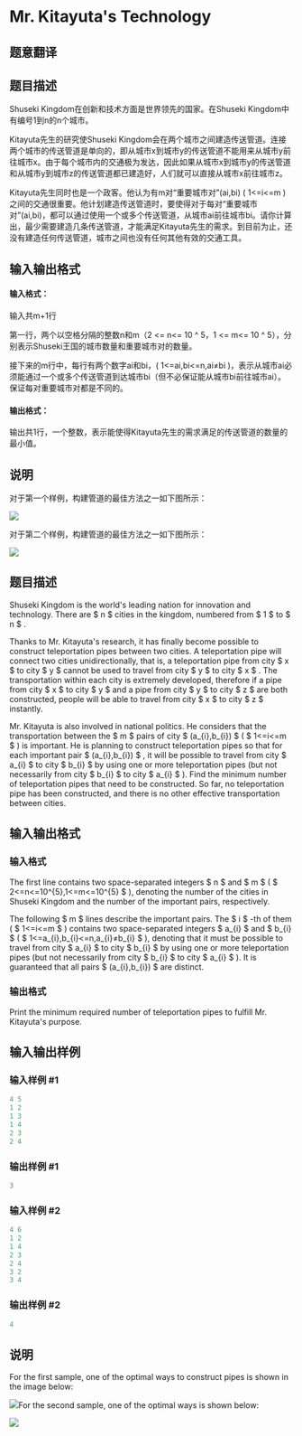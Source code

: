 # Mr. Kitayuta&#039;s Technology

## 题意翻译

## 题目描述

Shuseki Kingdom在创新和技术方面是世界领先的国家。在Shuseki Kingdom中有编号1到n的n个城市。

Kitayuta先生的研究使Shuseki Kingdom会在两个城市之间建造传送管道。连接两个城市的传送管道是单向的，即从城市x到城市y的传送管道不能用来从城市y前往城市x。由于每个城市内的交通极为发达，因此如果从城市x到城市y的传送管道和从城市y到城市z的传送管道都已建造好，人们就可以直接从城市x前往城市z。

Kitayuta先生同时也是一个政客。他认为有m对“重要城市对”(ai,bi) ( 1<=i<=m )之间的交通很重要。他计划建造传送管道时，要使得对于每对“重要城市对”(ai,bi)，都可以通过使用一个或多个传送管道，从城市ai前往城市bi。请你计算出，最少需要建造几条传送管道，才能满足Kitayuta先生的需求。到目前为止，还没有建造任何传送管道，城市之间也没有任何其他有效的交通工具。

## 输入输出格式

#### 输入格式：

输入共m+1行

第一行，两个以空格分隔的整数n和m（2 <= n<= 10 ^ 5，1 <= m<= 10 ^ 5），分别表示Shuseki王国的城市数量和重要城市对的数量。

接下来的m行中，每行有两个数字ai和bi，( 1<=ai,bi<=n,ai≠bi )，表示从城市ai必须能通过一个或多个传送管道到达城市bi（但不必保证能从城市bi前往城市ai）。保证每对重要城市对都是不同的。

#### 输出格式：

输出共1行，一个整数，表示能使得Kitayuta先生的需求满足的传送管道的数量的最小值。

## 说明

对于第一个样例，构建管道的最佳方法之一如下图所示：

![](https://cdn.luogu.org/upload/vjudge_pic/CF505D/41d1e53a1057dea3b2f50b9af3dc7c7c17995877.png)

对于第二个样例，构建管道的最佳方法之一如下图所示：

![](https://cdn.luogu.org/upload/vjudge_pic/CF505D/3fd4624f001628b234de5055b8104860cf1c833c.png)

## 题目描述

Shuseki Kingdom is the world's leading nation for innovation and technology. There are $ n $ cities in the kingdom, numbered from $ 1 $ to $ n $ .

Thanks to Mr. Kitayuta's research, it has finally become possible to construct teleportation pipes between two cities. A teleportation pipe will connect two cities unidirectionally, that is, a teleportation pipe from city $ x $ to city $ y $ cannot be used to travel from city $ y $ to city $ x $ . The transportation within each city is extremely developed, therefore if a pipe from city $ x $ to city $ y $ and a pipe from city $ y $ to city $ z $ are both constructed, people will be able to travel from city $ x $ to city $ z $ instantly.

Mr. Kitayuta is also involved in national politics. He considers that the transportation between the $ m $ pairs of city $ (a_{i},b_{i}) $ ( $ 1<=i<=m $ ) is important. He is planning to construct teleportation pipes so that for each important pair $ (a_{i},b_{i}) $ , it will be possible to travel from city $ a_{i} $ to city $ b_{i} $ by using one or more teleportation pipes (but not necessarily from city $ b_{i} $ to city $ a_{i} $ ). Find the minimum number of teleportation pipes that need to be constructed. So far, no teleportation pipe has been constructed, and there is no other effective transportation between cities.

## 输入输出格式

### 输入格式

The first line contains two space-separated integers $ n $ and $ m $ ( $ 2<=n<=10^{5},1<=m<=10^{5} $ ), denoting the number of the cities in Shuseki Kingdom and the number of the important pairs, respectively.

The following $ m $ lines describe the important pairs. The $ i $ -th of them ( $ 1<=i<=m $ ) contains two space-separated integers $ a_{i} $ and $ b_{i} $ ( $ 1<=a_{i},b_{i}<=n,a_{i}≠b_{i} $ ), denoting that it must be possible to travel from city $ a_{i} $ to city $ b_{i} $ by using one or more teleportation pipes (but not necessarily from city $ b_{i} $ to city $ a_{i} $ ). It is guaranteed that all pairs $ (a_{i},b_{i}) $ are distinct.

### 输出格式

Print the minimum required number of teleportation pipes to fulfill Mr. Kitayuta's purpose.

## 输入输出样例

### 输入样例 #1

```cpp
4 5
1 2
1 3
1 4
2 3
2 4

```
### 输出样例 #1

```cpp
3

```
### 输入样例 #2

```cpp
4 6
1 2
1 4
2 3
2 4
3 2
3 4

```
### 输出样例 #2

```cpp
4

```
## 说明

For the first sample, one of the optimal ways to construct pipes is shown in the image below:

![](https://cdn.luogu.com.cn/upload/vjudge_pic/CF505D/41d1e53a1057dea3b2f50b9af3dc7c7c17995877.png)For the second sample, one of the optimal ways is shown below:

![](https://cdn.luogu.com.cn/upload/vjudge_pic/CF505D/3fd4624f001628b234de5055b8104860cf1c833c.png)

